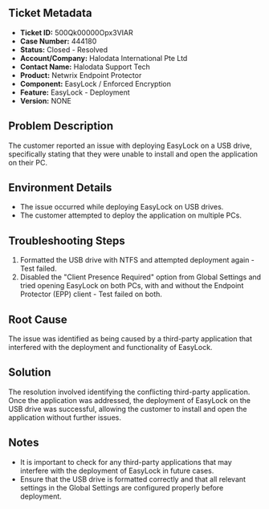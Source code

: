 ## Ticket Metadata
- **Ticket ID:** 500Qk00000Opx3VIAR
- **Case Number:** 444180
- **Status:** Closed - Resolved
- **Account/Company:** Halodata International Pte Ltd
- **Contact Name:** Halodata Support Tech
- **Product:** Netwrix Endpoint Protector
- **Component:** EasyLock / Enforced Encryption
- **Feature:** EasyLock - Deployment
- **Version:** NONE

## Problem Description
The customer reported an issue with deploying EasyLock on a USB drive, specifically stating that they were unable to install and open the application on their PC.

## Environment Details
- The issue occurred while deploying EasyLock on USB drives.
- The customer attempted to deploy the application on multiple PCs.

## Troubleshooting Steps
1. Formatted the USB drive with NTFS and attempted deployment again - Test failed.
2. Disabled the "Client Presence Required" option from Global Settings and tried opening EasyLock on both PCs, with and without the Endpoint Protector (EPP) client - Test failed on both.

## Root Cause
The issue was identified as being caused by a third-party application that interfered with the deployment and functionality of EasyLock.

## Solution
The resolution involved identifying the conflicting third-party application. Once the application was addressed, the deployment of EasyLock on the USB drive was successful, allowing the customer to install and open the application without further issues.

## Notes
- It is important to check for any third-party applications that may interfere with the deployment of EasyLock in future cases.
- Ensure that the USB drive is formatted correctly and that all relevant settings in the Global Settings are configured properly before deployment.